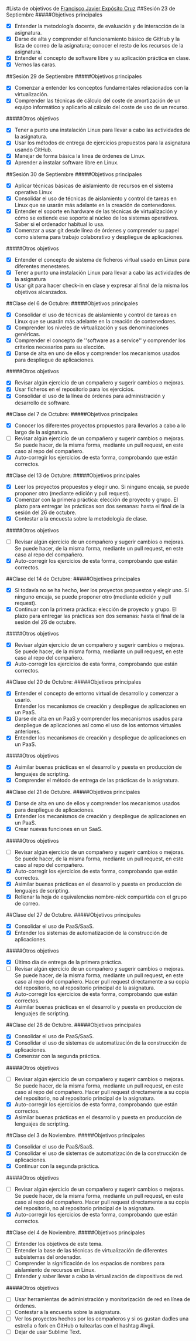 #Lista de objetivos de [Francisco Javier Expósito Cruz](http://github.com/franexposito)
##Sesión 23 de Septiembre
#####Objetivos principales

- [X] Entender la metodología docente, de evaluación y de interacción de la asignatura.  
- [X] Darse de alta y comprender el funcionamiento básico de GitHub y la lista de correo de la asignatura; conocer el resto de los recursos de la asignatura.  
- [X] Entender el concepto de software libre y su aplicación práctica en clase.  
- [X] Vernos las caras.  

##Sesión 29 de Septiembre
#####Objetivos principales

- [X] Comenzar a entender los conceptos fundamentales relacionados con la virtualización.  
- [X] Comprender las técnicas de cálculo del coste de amortización de un equipo informático y aplicarlo al cálculo del coste de uso de un recurso.  

#####Otros objetivos

- [X] Tener a punto una instalación Linux para llevar a cabo las actividades de la asignatura.  
- [X] Usar los métodos de entrega de ejercicios propuestos para la asignatura usando GitHub.  
- [X] Manejar de forma básica la línea de órdenes de Linux.  
- [X] Aprender a instalar software libre en Linux. 

##Sesión 30 de Septiembre
#####Objetivos principales

- [X] Aplicar técnicas básicas de aislamiento de recursos en el sistema operativo Linux
- [X] Consolidar el uso de técnicas de aislamiento y control de tareas en Linux que se usarán más adelante en la creación de contenedores.
- [X] Entender el soporte en hardware de las técnicas de virtualización y cómo se extiende ese soporte al núcleo de los sistemas operativos. Saber si el ordenador habitual lo usa.
- [X] Comenzar a usar git desde línea de órdenes y comprender su papel como sistema para trabajo colaborativo y despliegue de aplicaciones.

#####Otros objetivos

- [X] Entender el concepto de sistema de ficheros virtual usado en Linux para diferentes menesteres.
- [X] Tener a punto una instalación Linux para llevar a cabo las actividades de la asignatura
- [X] Usar git para hacer check-in en clase y expresar al final de la misma los objetivos alcanzados.  

##Clase del 6 de Octubre:
#####Objetivos principales

* [X] Consolidar el uso de técnicas de aislamiento y control de tareas en Linux que se usarán más adelante en la creación de contenedores.  
* [X] Comprender los niveles de virtualización y sus denominaciones genéricas.  
* [X] Comprender el concepto de ''software as a service'' y comprender los criterios necesarios para su elección.  
* [X] Darse de alta en uno de ellos y comprender los mecanismos usados para despliegue de aplicaciones.  

#####Otros objetivos

* [X] Revisar algún ejercicio de un compañero y sugerir cambios o mejoras.  
* [X] Usar ficheros en el repositorio para los ejercicios.  
* [X] Consolidar el uso de la línea de órdenes para administración y desarrollo de software.  

##Clase del 7 de Octubre:
#####Objetivos principales

* [X] Conocer los diferentes proyectos propuestos para llevarlos a cabo a lo largo de la asignatura.  
* [ ] Revisar algún ejercicio de un compañero y sugerir cambios o mejoras. Se puede hacer, de la misma forma, mediante un pull request, en este caso al repo del compañero.  
* [X] Auto-corregir los ejercicios de esta forma, comprobando que están correctos.  

##Clase del 13 de Octubre:
#####Objetivos principales

* [X] Leer los proyectos propuestos y elegir uno. Si ninguno encaja, se puede proponer otro (mediante edición y pull request).  
* [X] Comenzar con la primera práctica: elección de proyecto y grupo. El plazo para entregar las prácticas son dos semanas: hasta el final de la sesión del 26 de octubre.  
* [x] Contestar a la encuesta sobre la metodología de clase.  

#####Otros objetivos

* [ ] Revisar algún ejercicio de un compañero y sugerir cambios o mejoras. Se puede hacer, de la misma forma, mediante un pull request, en este caso al repo del compañero.  
* [X] Auto-corregir los ejercicios de esta forma, comprobando que están correctos.  

##Clase del 14 de Octubre:
#####Objetivos principales

* [X] Si todavía no se ha hecho, leer los proyectos propuestos y elegir uno. Si ninguno encaja, se puede proponer otro (mediante edición y pull request).  
* [X] Continuar con la primera práctica: elección de proyecto y grupo. El plazo para entregar las prácticas son dos semanas: hasta el final de la sesión del 26 de octubre.  

#####Otros objetivos

* [X] Revisar algún ejercicio de un compañero y sugerir cambios o mejoras. Se puede hacer, de la misma forma, mediante un pull request, en este caso al repo del compañero.  
* [X] Auto-corregir los ejercicios de esta forma, comprobando que están correctos.  

##Clase del 20 de Octubre:
#####Objetivos principales

* [X] Entender el concepto de entorno virtual de desarrollo y comenzar a usarlo.  
Entender los mecanismos de creación y despliegue de aplicaciones en un PaaS.  
* [X] Darse de alta en un PaaS y comprender los mecanismos usados para despliegue de aplicaciones así como el uso de los entornos virtuales anteriores.  
* [X] Entender los mecanismos de creación y despliegue de aplicaciones en un PaaS.  

#####Otros objetivos

* [X] Asimilar buenas prácticas en el desarrollo y puesta en producción de lenguajes de scripting.  
* [X] Comprender el método de entrega de las prácticas de la asignatura.  

##Clase del 21 de Octubre.
#####Objetivos principales

* [X] Darse de alta en uno de ellos y comprender los mecanismos usados para despliegue de aplicaciones.  
* [X] Entender los mecanismos de creación y despliegue de aplicaciones en un PaaS.  
* [X] Crear nuevas funciones en un SaaS.  

#####Otros objetivos

* [ ] Revisar algún ejercicio de un compañero y sugerir cambios o mejoras. Se puede hacer, de la misma forma, mediante un pull request, en este caso al repo del compañero.  
* [X] Auto-corregir los ejercicios de esta forma, comprobando que están correctos.  
* [X] Asimilar buenas prácticas en el desarrollo y puesta en producción de lenguajes de scripting.  
* [X] Rellenar la hoja de equivalencias nombre-nick compartida con el grupo de correo.  

##Clase del 27 de Octubre.
#####Objetivos principales

* [X] Consolidar el uso de PaaS/SaaS.  
* [X] Entender los sistemas de automatización de la construcción de aplicaciones.  

#####Otros objetivos

* [X] Último día de entrega de la primera práctica.  
* [ ] Revisar algún ejercicio de un compañero y sugerir cambios o mejoras. Se puede hacer, de la misma forma, mediante un pull request, en este caso al repo del compañero. Hacer pull request directamente a su copia del repositorio, no al repositorio principal de la asignatura.  
* [X] Auto-corregir los ejercicios de esta forma, comprobando que están correctos.  
* [X] Asimilar buenas prácticas en el desarrollo y puesta en producción de lenguajes de scripting.    

##Clase del 28 de Octubre.
#####Objetivos principales

* [X] Consolidar el uso de PaaS/SaaS.  
* [X] Consolidar el uso de sistemas de automatización de la construcción de aplicaciones.  
* [X] Comenzar con la segunda práctica.  

#####Otros objetivos

* [ ] Revisar algún ejercicio de un compañero y sugerir cambios o mejoras. Se puede hacer, de la misma forma, mediante un pull request, en este caso al repo del compañero. Hacer pull request directamente a su copia del repositorio, no al repositorio principal de la asignatura.  
* [X] Auto-corregir los ejercicios de esta forma, comprobando que están correctos.  
* [X] Asimilar buenas prácticas en el desarrollo y puesta en producción de lenguajes de scripting.  
 
##Clase del 3 de Noviembre.
#####Objetivos principales

* [X] Consolidar el uso de PaaS/SaaS.  
* [X] Consolidar el uso de sistemas de automatización de la construcción de aplicaciones.  
* [X] Continuar con la segunda práctica.  

#####Otros objetivos

* [ ] Revisar algún ejercicio de un compañero y sugerir cambios o mejoras. Se puede hacer, de la misma forma, mediante un pull request, en este caso al repo del compañero. Hacer pull request directamente a su copia del repositorio, no al repositorio principal de la asignatura.  
* [X] Auto-corregir los ejercicios de esta forma, comprobando que están correctos.  

##Clase del 4 de Noviembre.
#####Objetivos principales

* [ ] Entender los objetivos de este tema.
* [ ] Entender la base de las técnicas de virtualización de diferentes subsistemas del ordenador.  
* [ ] Comprender la significación de los espacios de nombres para aislamiento de recursos en Linux.  
* [ ] Entender y saber llevar a cabo la virtualización de dispositivos de red.  

#####Otros objetivos

* [ ] Usar herramientas de administración y monitorización de red en línea de órdenes.  
* [ ] Contestar a la encuesta sobre la asignatura.  
* [ ] Ver los proyectos hechos por los compañeros y si os gustan dadles una estrella o fork en GitHub o tuitearlas con el hashtag #ivgii.  
* [ ] Dejar de usar Sublime Text.  